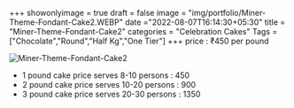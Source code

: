 +++
showonlyimage = true
draft = false
image = "img/portfolio/Miner-Theme-Fondant-Cake2.WEBP"
date ="2022-08-07T16:14:30+05:30"
title = "Miner-Theme-Fondant-Cake2"
categories = "Celebration Cakes"
Tags = ["Chocolate","Round","Half Kg","One Tier"]
+++
price : ₹450 per pound
<!--more-->
![Miner-Theme-Fondant-Cake2](/img/portfolio/Miner-Theme-Fondant-Cake2.WEBP)
* 1 pound cake price serves 8-10 persons : 450
* 2 pound cake price serves 10-20 persons : 900
* 3 pound cake price serves 20-30 persons : 1350
